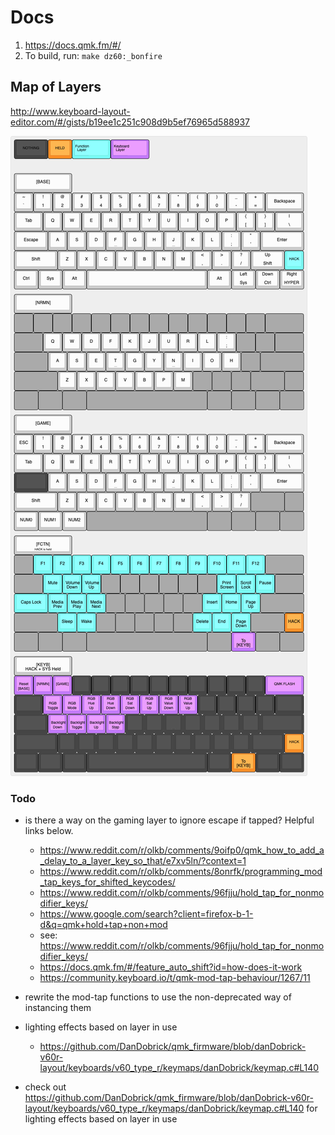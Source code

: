 # Docs

1. https://docs.qmk.fm/#/
2. To build, run: `make dz60:_bonfire`

## Map of Layers

http://www.keyboard-layout-editor.com/#/gists/b19ee1c251c908d9b5ef76965d588937

![Visual Keymap](dz60-v6-0-0.jpg)

### Todo

- is there a way on the gaming layer to ignore escape if tapped? Helpful links below.
  - https://www.reddit.com/r/olkb/comments/9oifp0/qmk_how_to_add_a_delay_to_a_layer_key_so_that/e7xv5ln/?context=1
  - https://www.reddit.com/r/olkb/comments/8onrfk/programming_mod_tap_keys_for_shifted_keycodes/
  - https://www.reddit.com/r/olkb/comments/96fjju/hold_tap_for_nonmodifier_keys/
  - https://www.google.com/search?client=firefox-b-1-d&q=qmk+hold+tap+non+mod
  - see: https://www.reddit.com/r/olkb/comments/96fjju/hold_tap_for_nonmodifier_keys/
  - https://docs.qmk.fm/#/feature_auto_shift?id=how-does-it-work
  - https://community.keyboard.io/t/qmk-mod-tap-behaviour/1267/11

- rewrite the mod-tap functions to use the non-deprecated way of instancing them

- lighting effects based on layer in use
  - https://github.com/DanDobrick/qmk_firmware/blob/danDobrick-v60r-layout/keyboards/v60_type_r/keymaps/danDobrick/keymap.c#L140

- check out https://github.com/DanDobrick/qmk_firmware/blob/danDobrick-v60r-layout/keyboards/v60_type_r/keymaps/danDobrick/keymap.c#L140 for lighting effects based on layer in use
